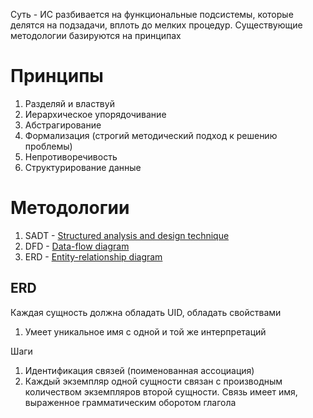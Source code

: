 Суть - ИС разбивается на функциональные подсистемы, которые делятся на подзадачи, вплоть до мелких процедур. Существующие методологии базируются на принципах
# Принципы
1. Разделяй и властвуй
2. Иерархическое упорядочивание
3. Абстрагирование
4. Формализация (строгий методический подход к решению проблемы)
5. Непротиворечивость
6. Структурирование данные
# Методологии
1. SADT - [Structured analysis and design technique](https://en.wikipedia.org/wiki/Structured_analysis_and_design_technique)
2. DFD - [Data-flow diagram](https://en.wikipedia.org/wiki/Data-flow_diagram)
3. ERD - [Entity-relationship diagram](https://en.wikipedia.org/wiki/Entity%E2%80%93relationship_model)
## ERD
Каждая сущность должна обладать UID, обладать свойствами
1. Умеет уникальное имя с одной и той же интерпретаций

Шаги
1. Идентификация связей (поименованная ассоциация)
2. Каждый экземпляр одной сущности связан с производным количеством экземпляров второй сущности. Связь имеет имя, выраженное грамматическим оборотом глагола 